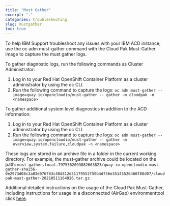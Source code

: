 ```yaml
---
title: "Must Gather"
excerpt: "."
categories: troubleshooting
slug: mustgather
toc: true
---
```


To help IBM Support troubleshoot any issues with your IBM ACD instance, use the oc adm must-gather command with the Cloud Pak Must-Gather image to capture the must gather logs.

To gather diagnostic logs, run the following commands as Cluster Administrator:

  1. Log in to your Red Hat OpenShift Container Platform as a cluster administrator by using the oc CLI.
  2. Run the following command to capture the logs:
    `oc adm must-gather --image=quay.io/opencloudio/must-gather -- gather -m cloudpak -n <namespace>`

To gather additional system level diagnostics in addition to the ACD information:

  1. Log in to your Red Hat OpenShift Container Platform as a cluster administrator by using the oc CLI.
  2. Run the following command to capture the logs:
    `oc adm must-gather --image=quay.io/opencloudio/must-gather -- gather -m overview,system,failure,cloudpak -n <namespace>`

These logs are stored in an archive file in a folder in the current working directory. For example, the must-gather archive could be located on the path:
  `must-gather.local.7975582093882663823/quay-io-opencloudio-must-gather-sha256-0e2973d08c3a83e076783c40d812d31179552f50b4d756e35145526460f88d07/cloudpak-must-gather-20210511164926.tar.gz`

Additional detailed instructions on the usage of the Cloud Pak Must-Gather, including instructions for usage in a disconnected (AirGap) environmenttool click [here](https://www.ibm.com/support/pages/node/6398264).
